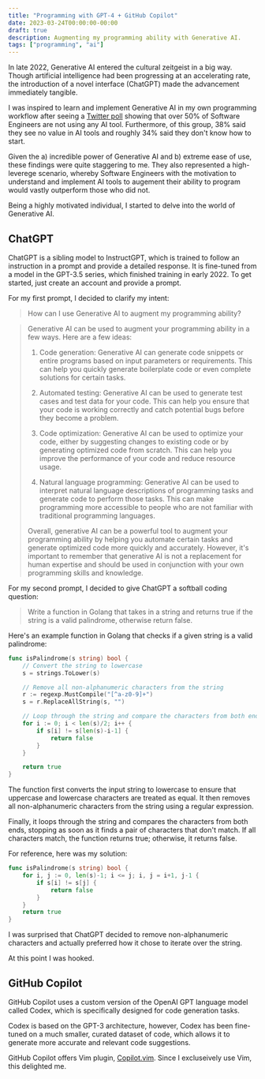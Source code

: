```yaml
---
title: "Programming with GPT-4 + GitHub Copilot"
date: 2023-03-24T00:00:00-00:00
draft: true
description: Augmenting my programming ability with Generative AI.
tags: ["programming", "ai"]
---
```


In late 2022, Generative AI entered the cultural zeitgeist in a big way. Though artificial intelligence had been progressing at an accelerating rate, the introduction of a novel interface (ChatGPT) made the advancement immediately tangible.

I was inspired to learn and implement Generative AI in my own programming workflow after seeing a [Twitter poll](https://twitter.com/SergioRocks/status/1611000883432624129) showing that over 50% of Software Engineers are not using any AI tool. Furthermore, of this group, 38% said they see no value in AI tools and roughly 34% said they don't know how to start.

Given the a) incredible power of Generative AI and b) extreme ease of use, these findings were quite staggering to me. They also represented a high-leverege scenario, whereby Software Engineers with the motivation to understand and implement AI tools to augement their ability to program would vastly outperform those who did not.

Being a highly motivated individual, I started to delve into the world of Generative AI.

## ChatGPT

ChatGPT is a sibling model to InstructGPT, which is trained to follow an instruction in a prompt and provide a detailed response. It is fine-tuned from a model in the GPT-3.5 series, which finished training in early 2022. To get started, just create an account and provide a prompt.

For my first prompt, I decided to clarify my intent:

>How can I use Generative AI to augment my programming ability?

>Generative AI can be used to augment your programming ability in a few ways. Here are a few ideas:
>
>1. Code generation: Generative AI can generate code snippets or entire programs based on input parameters or requirements. This can help you quickly generate boilerplate code or even complete solutions for certain tasks.
>
>2. Automated testing: Generative AI can be used to generate test cases and test data for your code. This can help you ensure that your code is working correctly and catch potential bugs before they become a problem.
>
>3. Code optimization: Generative AI can be used to optimize your code, either by suggesting changes to existing code or by generating optimized code from scratch. This can help you improve the performance of your code and reduce resource usage.
>
>4. Natural language programming: Generative AI can be used to interpret natural language descriptions of programming tasks and generate code to perform those tasks. This can make programming more accessible to people who are not familiar with traditional programming languages.
>
>Overall, generative AI can be a powerful tool to augment your programming ability by helping you automate certain tasks and generate optimized code more quickly and accurately. However, it's important to remember that generative AI is not a replacement for human expertise and should be used in conjunction with your own programming skills and knowledge.

For my second prompt, I decided to give ChatGPT a softball coding question:

>Write a function in Golang that takes in a string and returns true if the string is a valid palindrome, otherwise return false.

Here's an example function in Golang that checks if a given string is a valid palindrome:

```go
func isPalindrome(s string) bool {
    // Convert the string to lowercase
    s = strings.ToLower(s)

    // Remove all non-alphanumeric characters from the string
    r := regexp.MustCompile("[^a-z0-9]+")
    s = r.ReplaceAllString(s, "")

    // Loop through the string and compare the characters from both ends
    for i := 0; i < len(s)/2; i++ {
        if s[i] != s[len(s)-i-1] {
            return false
        }
    }

    return true
}
```

The function first converts the input string to lowercase to ensure that uppercase and lowercase characters are treated as equal. It then removes all non-alphanumeric characters from the string using a regular expression.

Finally, it loops through the string and compares the characters from both ends, stopping as soon as it finds a pair of characters that don't match. If all characters match, the function returns true; otherwise, it returns false.

For reference, here was my solution:

```go
func isPalindrome(s string) bool {
	for i, j := 0, len(s)-1; i <= j; i, j = i+1, j-1 {
		if s[i] != s[j] {
			return false
		}
	}
	return true
}
```

I was surprised that ChatGPT decided to remove non-alphanumeric characters and actually preferred how it chose to iterate over the string.

At this point I was hooked.

## GitHub Copilot

GitHub Copilot uses a custom version of the OpenAI GPT language model called Codex, which is specifically designed for code generation tasks.

Codex is based on the GPT-3 architecture, however, Codex has been fine-tuned on a much smaller, curated dataset of code, which allows it to generate more accurate and relevant code suggestions.

GitHub Copilot offers Vim plugin, [Copilot.vim](https://github.com/github/copilot.vim). Since I excluseively use Vim, this delighted me.
